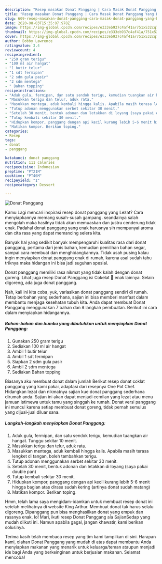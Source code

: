 ```yaml
---
description: "Resep masakan Donat Panggang | Cara Masak Donat Panggang Yang Bikin Ngiler"
title: "Resep masakan Donat Panggang | Cara Masak Donat Panggang Yang Bikin Ngiler"
slug: 609-resep-masakan-donat-panggang-cara-masak-donat-panggang-yang-bikin-ngiler
date: 2020-08-03T15:35:07.978Z
image: https://img-global.cpcdn.com/recipes/e333eb937c4af41a/751x532cq70/donat-panggang-foto-resep-utama.jpg
thumbnail: https://img-global.cpcdn.com/recipes/e333eb937c4af41a/751x532cq70/donat-panggang-foto-resep-utama.jpg
cover: https://img-global.cpcdn.com/recipes/e333eb937c4af41a/751x532cq70/donat-panggang-foto-resep-utama.jpg
author: Bobby Lawrence
ratingvalue: 3.4
reviewcount: 4
recipeingredient:
- "250 gram terigu"
- "100 ml air hangat"
- "1 butir telur"
- "1 sdt fermipan"
- "2 sdm gula pasir"
- "2 sdm mentega"
- " Bahan topping"
recipeinstructions:
- "Aduk gula, fermipan, dan satu sendok terigu, kemudian tuangkan air hangat. Tunggu sekitar 10 menit."
- "Masukkan terigu dan telur, aduk rata."
- "Masukkan mentega, aduk kembali hingga kalis. Apabila masih terasa lengket di tangan, boleh tambahkan terigu."
- "Tutup adonan menggunakan serbet sekitar 30 menit."
- "Setelah 30 menit, bentuk adonan dan letakkan di loyang (saya pakai double pan)"
- "Tutup kembali sekitar 30 menit."
- "Hidupkan kompor, panggang dengan api kecil kurang lebih 5-6 menit hingga bagian atas dirasa sudah kering (artinya donat sudah matang)"
- "Matikan kompor. Berikan toping."
categories:
- Resep
tags:
- donat
- panggang

katakunci: donat panggang 
nutrition: 111 calories
recipecuisine: Indonesian
preptime: "PT21M"
cooktime: "PT46M"
recipeyield: "1"
recipecategory: Dessert

---
```



![Donat Panggang](https://img-global.cpcdn.com/recipes/e333eb937c4af41a/751x532cq70/donat-panggang-foto-resep-utama.jpg)

Kamu Lagi mencari inspirasi resep donat panggang yang Lezat? Cara menyiapkannya memang susah-susah gampang. seandainya salah mengolah maka hasilnya tidak akan memuaskan dan justru cenderung tidak enak. Padahal donat panggang yang enak harusnya sih mempunyai aroma dan cita rasa yang dapat memancing selera kita.

Banyak hal yang sedikit banyak mempengaruhi kualitas rasa dari donat panggang, pertama dari jenis bahan, kemudian pemilihan bahan segar, sampai cara membuat dan menghidangkannya. Tidak usah pusing kalau ingin menyiapkan donat panggang enak di rumah, karena asal sudah tahu triknya maka hidangan ini bisa jadi suguhan spesial.

Donat panggang memiliki rasa nikmat yang tidak kalah dengan donat goreng. Lihat juga resep Donat Panggang isi Cokelat 🍩 enak lainnya. Selain digoreng, ada juga donat panggang.


Nah, kali ini kita coba, yuk, variasikan donat panggang sendiri di rumah. Tetap berbahan yang sederhana, sajian ini bisa memberi manfaat dalam membantu menjaga kesehatan tubuh kita. Anda dapat membuat Donat Panggang menggunakan 7 bahan dan 8 langkah pembuatan. Berikut ini cara dalam menyiapkan hidangannya.

<!--inarticleads1-->

##### Bahan-bahan dan bumbu yang dibutuhkan untuk menyiapkan Donat Panggang:

1. Gunakan 250 gram terigu
1. Sediakan 100 ml air hangat
1. Ambil 1 butir telur
1. Ambil 1 sdt fermipan
1. Siapkan 2 sdm gula pasir
1. Ambil 2 sdm mentega
1. Sediakan  Bahan topping


Biasanya aku membuat donat dalam jumlah Berikut resep donat coklat panggang yang kami pakai, adaptasi dari resepnya One Pot Chef. Hidangkan lezat dan nikmatnya sajian kue donat panggang sederhana dirumah anda. Sajian ini akan dapat menjadi cemilan yang lezat atau menu jamuan istimewa untuk tamu yang singgah ke rumah. Donat versi panggang ini muncul karena setiap membuat donat goreng, tidak pernah semulus yang dijual-jual diluar sana. 

<!--inarticleads2-->

##### Langkah-langkah menyiapkan Donat Panggang:

1. Aduk gula, fermipan, dan satu sendok terigu, kemudian tuangkan air hangat. Tunggu sekitar 10 menit.
1. Masukkan terigu dan telur, aduk rata.
1. Masukkan mentega, aduk kembali hingga kalis. Apabila masih terasa lengket di tangan, boleh tambahkan terigu.
1. Tutup adonan menggunakan serbet sekitar 30 menit.
1. Setelah 30 menit, bentuk adonan dan letakkan di loyang (saya pakai double pan)
1. Tutup kembali sekitar 30 menit.
1. Hidupkan kompor, panggang dengan api kecil kurang lebih 5-6 menit hingga bagian atas dirasa sudah kering (artinya donat sudah matang)
1. Matikan kompor. Berikan toping.


Hmm, telah lama saya mengidam-idamkan untuk membuat resep donat ini setelah melihatnya di website King Arthur. Membuat donat tak harus selalu digoreng. Dipanggang pun bisa menghasilkan donat yang empuk dan rasanya enak, lo! Mari, ikuti resep Donat Panggang ala SajianSedap yang mudah diikuti ini. Namun apabila gagal, jangan khawatir, kami berikan solusinya. 

Terima kasih telah membaca resep yang tim kami tampilkan di sini. Harapan kami, olahan Donat Panggang yang mudah di atas dapat membantu Anda menyiapkan makanan yang menarik untuk keluarga/teman ataupun menjadi ide bagi Anda yang berkeinginan untuk berjualan makanan. Selamat mencoba!

